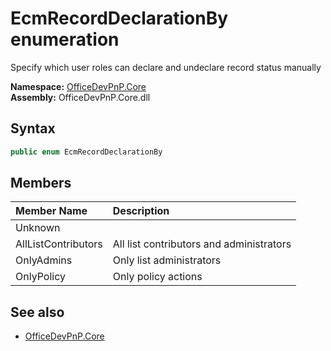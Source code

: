 # EcmRecordDeclarationBy  enumeration
Specify which user roles can declare and undeclare record status manually  

**Namespace:** [OfficeDevPnP.Core](OfficeDevPnP.Core.md)  
**Assembly:** OfficeDevPnP.Core.dll  
## Syntax
```C#
public enum EcmRecordDeclarationBy
```
## Members
|**Member Name**|**Description**|
|:-----|:-----|
| Unknown | 
| AllListContributors | All list contributors and administrators
| OnlyAdmins | Only list administrators
| OnlyPolicy | Only policy actions

## See also
- [OfficeDevPnP.Core](OfficeDevPnP.Core.md)
